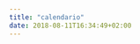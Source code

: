 ```yaml
---
title: "calendario"
date: 2018-08-11T16:34:49+02:00
---
```


<link rel="stylesheet" href="//cdnjs.cloudflare.com/ajax/libs/fullcalendar/3.2.0/fullcalendar.min.css">
<link rel="stylesheet" media="print" href="//cdnjs.cloudflare.com/ajax/libs/fullcalendar/3.2.0/fullcalendar.print.css">
<link href='/css/estilos_calendario.css' rel='stylesheet' />

<script>

  $(document).ready(function() {

    $('#calendar').fullCalendar({
    header: {
        left: 'prev,next, today',
        center: 'title',
        right: 'month,agendaWeek,agendaDay,listWeek',
      },
      //  defaultDate: '2018-03-12',
       editable: true,
       eventLimit: true, // allow "more" link when too many events
       events: '/event/index.json'
     });
      // se vuelve al ajusta el pie una vez montado el calendario
      ocultarPie();
  });

</script>

<div id='calendar'></div>
